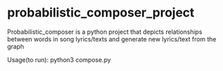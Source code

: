 # probabilistic_composer_project
Probabilistic_composer is a python project that depicts relationships between words in song lyrics/texts and generate new lyrics/text from the graph

Usage(to run): python3 compose.py
